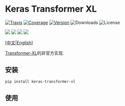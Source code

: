 # Keras Transformer XL

[![Travis](https://travis-ci.org/CyberZHG/keras-transformer-xl.svg)](https://travis-ci.org/CyberZHG/keras-transformer-xl)
[![Coverage](https://coveralls.io/repos/github/CyberZHG/keras-transformer-xl/badge.svg?branch=master)](https://coveralls.io/github/CyberZHG/keras-transformer-xl)
[![Version](https://img.shields.io/pypi/v/keras-transformer-xl.svg)](https://pypi.org/project/keras-transformer-xl/)
![Downloads](https://img.shields.io/pypi/dm/keras-transformer-xl.svg)
![License](https://img.shields.io/pypi/l/keras-transformer-xl.svg)

![](https://img.shields.io/badge/keras-tensorflow-blue.svg)
![](https://img.shields.io/badge/keras-tf.keras-blue.svg)
![](https://img.shields.io/badge/keras-tf.keras/eager-blue.svg)
![](https://img.shields.io/badge/keras-tf.keras/2.0_beta-blue.svg)

\[[中文](https://github.com/CyberZHG/keras-transformer-xl/blob/master/README.zh-CN.md)|[English](https://github.com/CyberZHG/keras-transformer-xl/blob/master/README.md)\]

[Transformer-XL](https://arxiv.org/pdf/1901.02860.pdf)的非官方实现.

## 安装

```bash
pip install keras-transformer-xl
```

## 使用

